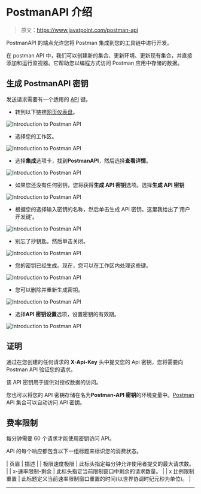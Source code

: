 # PostmanAPI 介绍

> 原文：<https://www.javatpoint.com/postman-api>

PostmanAPI 的端点允许您将 Postman 集成到您的工具链中进行开发。

在 postman API 中，我们可以创建新的集合、更新环境、更新现有集合，并直接添加和运行监视器。它帮助您以编程方式访问 Postman 应用中存储的数据。

## 生成 PostmanAPI 密钥

发送请求需要有一个适用的 [API](https://www.javatpoint.com/api-full-form) 键。

*   转到以下链接[网页仪表盘](https://web.postman.co/workspaces?type=personal)。

![Introduction to Postman API](img/e30b5b8b1e77c71367a698807a8d3651.png)

*   选择您的工作区。

![Introduction to Postman API](img/17824f254b9193ec15741a3284037981.png)

*   选择**集成**选项卡，找到**PostmanAPI**，然后选择**查看详情**。

![Introduction to Postman API](img/7663824c2101aba98460f64c123f4aab.png)

*   如果您还没有任何密钥，您将获得**生成 API 密钥**选项。选择**生成 API 密钥**

![Introduction to Postman API](img/6b6c8c9fc9d0ec8aefb3033cc55c8cdd.png)

*   根据您的选择输入密钥的名称，然后单击生成 API 密钥。这里我给出了‘用户开发键’。

![Introduction to Postman API](img/0fafc4651f19b46b625999b2326b0e7a.png)

*   别忘了抄钥匙。然后单击关闭。

![Introduction to Postman API](img/98e23fe14970540a2c1633c66bca07f6.png)

*   您的密钥已经生成。现在，您可以在工作区内处理这些键。

![Introduction to Postman API](img/afe0ab2179a5b31a59585d38f8bb6f67.png)

*   您可以删除并重新生成密钥。

![Introduction to Postman API](img/bf7fc930e05c34b28869822f1f28ae5b.png)

*   选择**API 密钥设置**选项，设置密钥的有效期。

![Introduction to Postman API](img/781d96cdf4b1bfefd88d1ac0ddf2a0f7.png)

## 证明

通过在您创建的任何请求的 **X-Api-Key** 头中提交您的 Api 密钥，您将需要向 Postman API 验证您的请求。

该 API 密钥用于提供对授权数据的访问。

您也可以将您的 API 密钥存储在名为**Postman-API 密钥**的环境变量中。[Postman](https://www.javatpoint.com/postman) API 集合可以自动访问 API 密钥。

## 费率限制

每分钟需要 60 个请求才能使用密钥访问 API。

API 的每个响应都包含以下一组标题来标识您的消费状态。

| 页眉 | 描述 |
| 极限速度极限 | 此标头指定每分钟允许使用者提交的最大请求数。 |
| x-速率限制-剩余 | 此标头指定当前限制窗口中剩余的请求数量。 |
| x 比例限制重置 | 此标题定义当前速率限制窗口重置的时间(以世界协调时纪元秒为单位)。 |

* * *